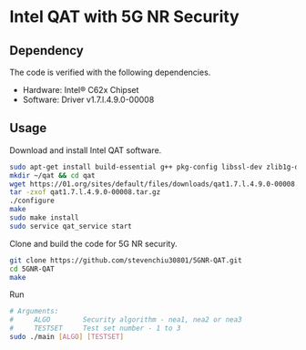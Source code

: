 # Intel QAT with 5G NR Security

## Dependency

The code is verified with the following dependencies.

- Hardware: Intel® C62x Chipset
- Software: Driver v1.7.l.4.9.0-00008

## Usage

Download and install Intel QAT software.

```bash
sudo apt-get install build-essential g++ pkg-config libssl-dev zlib1g-dev libudev-dev
mkdir ~/qat && cd qat
wget https://01.org/sites/default/files/downloads/qat1.7.l.4.9.0-00008.tar.gz
tar -zxof qat1.7.l.4.9.0-00008.tar.gz
./configure
make
sudo make install
sudo service qat_service start
```

Clone and build the code for 5G NR security.

```bash
git clone https://github.com/stevenchiu30801/5GNR-QAT.git
cd 5GNR-QAT
make
```

Run
```bash
# Arguments:
#     ALGO        Security algorithm - nea1, nea2 or nea3
#     TESTSET     Test set number - 1 to 3
sudo ./main [ALGO] [TESTSET]
```
